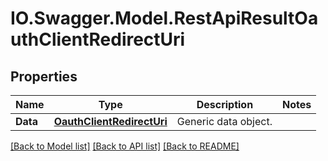 # IO.Swagger.Model.RestApiResultOauthClientRedirectUri
## Properties

Name | Type | Description | Notes
------------ | ------------- | ------------- | -------------
**Data** | [**OauthClientRedirectUri**](OauthClientRedirectUri.md) | Generic data object. | 

[[Back to Model list]](../README.md#documentation-for-models) [[Back to API list]](../README.md#documentation-for-api-endpoints) [[Back to README]](../README.md)


